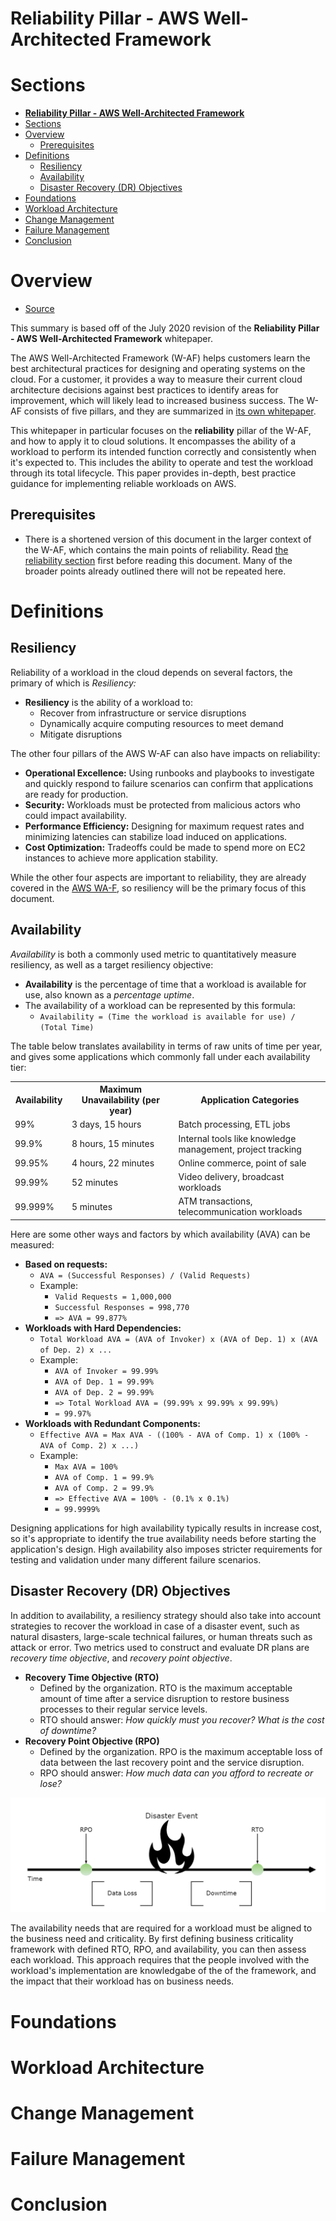 # **Reliability Pillar - AWS Well-Architected Framework**

# Sections
- [**Reliability Pillar - AWS Well-Architected Framework**](#reliability-pillar---aws-well-architected-framework)
- [Sections](#sections)
- [Overview](#overview)
  - [Prerequisites](#prerequisites)
- [Definitions](#definitions)
  - [Resiliency](#resiliency)
  - [Availability](#availability)
  - [Disaster Recovery (DR) Objectives](#disaster-recovery-dr-objectives)
- [Foundations](#foundations)
- [Workload Architecture](#workload-architecture)
- [Change Management](#change-management)
- [Failure Management](#failure-management)
- [Conclusion](#conclusion)

# Overview
- [Source](https://docs.aws.amazon.com/wellarchitected/latest/reliability-pillar/welcome.html)

This summary is based off of the July 2020 revision of the **Reliability Pillar - AWS Well-Architected Framework** whitepaper.

The AWS Well-Architected Framework (W-AF) helps customers learn the best architectural practices for designing and operating systems on the cloud. For a customer, it provides a way to measure their current cloud architecture decisions against best practices to identify areas for improvement, which will likely lead to increased business success. The W-AF consists of five pillars, and they are summarized in [its own whitepaper](./well-architected-framework.md).

This whitepaper in particular focuses on the **reliability** pillar of the W-AF, and how to apply it to cloud solutions. It encompasses the ability of a workload to perform its intended function correctly and consistently when it's expected to. This includes the ability to operate and test the workload through its total lifecycle. This paper provides in-depth, best practice guidance for implementing reliable workloads on AWS.

## Prerequisites
- There is a shortened version of this document in the larger context of the W-AF, which contains the main points of reliability. Read [the reliability section](./well-architected-framework.md#the-five-pillars-reliability) first before reading this document. Many of the broader points already outlined there will not be repeated here.

# Definitions

## Resiliency
Reliability of a workload in the cloud depends on several factors, the primary of which is *Resiliency:*
- **Resiliency** is the ability of a workload to:
  - Recover from infrastructure or service disruptions
  - Dynamically acquire computing resources to meet demand
  - Mitigate disruptions

The other four pillars of the AWS W-AF can also have impacts on reliability:
- **Operational Excellence:** Using runbooks and playbooks to investigate and quickly respond to failure scenarios can confirm that applications are ready for production.
- **Security:** Workloads must be protected from malicious actors who could impact availability.
- **Performance Efficiency:** Designing for maximum request rates and minimizing latencies can stabilize load induced on applications.
- **Cost Optimization:** Tradeoffs could be made to spend more on EC2 instances to achieve more application stability.

While the other four aspects are important to reliability, they are already covered in the [AWS WA-F](./well-architected-framework.md), so resiliency will be the primary focus of this document.

## Availability
*Availability* is both a commonly used metric to quantitatively measure resiliency, as well as a target resiliency objective:
- **Availability** is the percentage of time that a workload is available for use, also known as a *percentage uptime*.
- The availability of a workload can be represented by this formula:
  - `Availability = (Time the workload is available for use) / (Total Time)`

The table below translates availability in terms of raw units of time per year, and gives some applications which commonly fall under each availability tier:

<html>
<table>
  <tr>
    <th width="80">Availability</th>
    <th width="300">Maximum Unavailability (per year)</th>
    <th width="460">Application Categories</th>
  </tr>
  <tr>
    <td>99%</td>
    <td>3 days, 15 hours</td>
    <td>Batch processing, ETL jobs</td>
  </tr>
  <tr>
    <td>99.9%</td>
    <td>8 hours, 15 minutes</td>
    <td>Internal tools like knowledge management, project tracking</td>
  </tr>
  <tr>
    <td>99.95%</td>
    <td>4 hours, 22 minutes</td>
    <td>Online commerce, point of sale</td>
  </tr>
  <tr>
    <td>99.99%</td>
    <td>52 minutes</td>
    <td>Video delivery, broadcast workloads</td>
  </tr>
  <tr>
    <td>99.999%</td>
    <td>5 minutes</td>
    <td>ATM transactions, telecommunication workloads</td>
  </tr>
</table>
</html>

Here are some other ways and factors by which availability (AVA) can be measured:
- **Based on requests:**
  - `AVA = (Successful Responses) / (Valid Requests)`
  - Example:
    - `Valid Requests = 1,000,000`
    - `Successful Responses = 998,770`
    - `=> AVA = 99.877%`
- **Workloads with Hard Dependencies:**
  - `Total Workload AVA = (AVA of Invoker) x (AVA of Dep. 1) x (AVA of Dep. 2) x ...`
  - Example:
    - `AVA of Invoker = 99.99%`
    - `AVA of Dep. 1 = 99.99%`
    - `AVA of Dep. 2 = 99.99%`
    - `=> Total Workload AVA = (99.99% x 99.99% x 99.99%)`
    - `= 99.97%`
- **Workloads with Redundant Components:**
  - `Effective AVA = Max AVA - ((100% - AVA of Comp. 1) x (100% - AVA of Comp. 2) x ...)`
  - Example: 
    - `Max AVA = 100%`
    - `AVA of Comp. 1 = 99.9%`
    - `AVA of Comp. 2 = 99.9%`
    - `=> Effective AVA = 100% - (0.1% x 0.1%)`
    - `= 99.9999%`

Designing applications for high availability typically results in increase cost, so it's appropriate to identify the true availability needs before starting the application's design. High availability also imposes stricter requirements for testing and validation under many different failure scenarios.

## Disaster Recovery (DR) Objectives
In addition to availability, a resiliency strategy should also take into account strategies to recover the workload in case of a disaster event, such as natural disasters, large-scale technical failures, or human threats such as attack or error. Two metrics used to construct and evaluate DR plans are *recovery time objective*, and *recovery point objective*.
- **Recovery Time Objective (RTO)**
  - Defined by the organization. RTO is the maximum acceptable amount of time after a service disruption to restore business processes to their regular service levels.
  - RTO should answer: *How quickly must you recover? What is the cost of downtime?*
- **Recovery Point Objective (RPO)**
  - Defined by the organization. RPO is the maximum acceptable loss of data between the last recovery point and the service disruption.
  - RPO should answer: *How much data can you afford to recreate or lose?*

![DR](../Diagrams/DR.png)

The availability needs that are required for a workload must be aligned to the business need and criticality. By first defining business criticality framework with defined RTO, RPO, and availability, you can then assess each workload. This approach requires that the people involved with the workload's implementation are knowledgabe of the of the framework, and the impact that their workload has on business needs.

# Foundations

# Workload Architecture

# Change Management

# Failure Management

# Conclusion